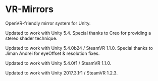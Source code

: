 # VR-Mirrors
OpenVR-friendly mirror system for Unity.

Updated to work with Unity 5.4. Special thanks to Creo for providing a stereo shader technique.

Updated to work with Unity 5.4.0b24 / SteamVR 1.1.0. Special thanks to Jiman Andrei for eyeOffset & resolution fixes.

Updated to work with Unity 5.4.0f1 / SteamVR 1.1.0.

Updated to work with Unity 2017.3.1f1 / SteamVR 1.2.3.